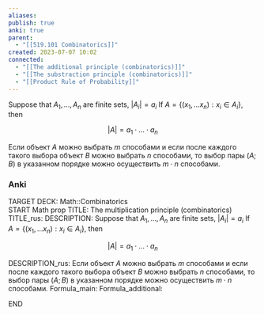 ```yaml
---
aliases: 
publish: true
anki: true
parent:
  - "[[519.101 Combinatorics]]"
created: 2023-07-07 10:02
connected:
  - "[[The additional principle (combinatorics)]]"
  - "[[The substraction principle (combinatorics)]]"
  - "[[Product Rule of Probability]]"
---
```

Suppose that $A_1,..., A_n$ are finite sets, $|A_i| = a_i$
If $A = \{(x_1,...x_n): x_i \in A_i\}$,   then

$$
|A| = a_1 \cdot ... \cdot a_n 
$$

Если объект $А$ можно выбрать $m$ способами и если после каждого такого выбора объект $В$ можно выбрать $n$ способами, то выбор пары $(А; В)$ в указанном порядке можно осуществить $m \cdot n$ способами.

### Anki
TARGET DECK: Math::Combinatorics  
START
Math prop
TITLE: The multiplication principle (combinatorics)
TITLE_rus: 
DESCRIPTION: Suppose that $A_1,..., A_n$ are finite sets, $|A_i| = a_i$
If $A = \{(x_1,...x_n): x_i \in A_i\}$,   then

$$
|A| = a_1 \cdot ... \cdot a_n 
$$

DESCRIPTION_rus: Если объект $А$ можно выбрать $m$ способами и если после каждого такого выбора объект $В$ можно выбрать $n$ способами, то выбор пары $(А; В)$ в указанном порядке можно осуществить $m \cdot n$ способами.
Formula_main: 
Formula_additional:
<!--ID: 1698065740005-->
END
